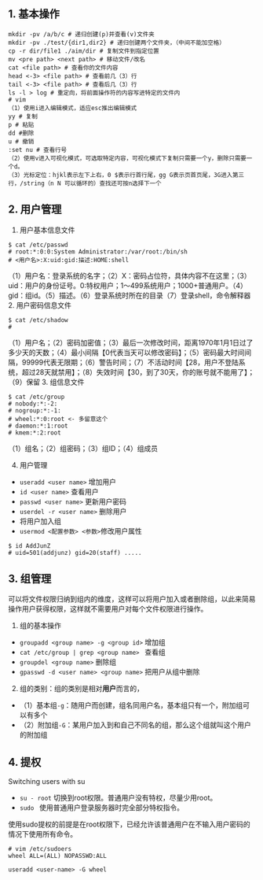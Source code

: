 ## 1. 基本操作
```shell
mkdir -pv /a/b/c # 递归创建(p)并查看(v)文件夹
mkdir -pv ./test/{dir1,dir2} # 递归创建两个文件夹，（中间不能加空格）
cp -r dir/file1 ./aim/dir # 复制文件到指定位置
mv <pre path> <next path> # 移动文件/改名
cat <file path> # 查看你的文件内容
head <-3> <file path> # 查看前几（3）行
tail <-3> <file path> # 查看后几（3）行
ls -l > log # 重定向，将前面操作符的内容写进特定的文件内
# vim
（1）使用i进入编辑模式，适应esc推出编辑模式
yy # 复制
p # 粘贴
dd #删除
u # 撤销
:set nu # 查看行号
（2）使用v进入可视化模式，可选取特定内容，可视化模式下复制只需要一个y，删除只需要一个d。
（3）光标定位：hjkl表示左下上右，0 $表示行首行尾，gg G表示页首页尾，3G进入第三行，/string（n N 可以循环的）查找还可按n选择下一个
```

## 2. 用户管理
1. 用户基本信息文件
```shell
$ cat /etc/passwd
# root:*:0:0:System Administrator:/var/root:/bin/sh
# <用户名>:X:uid:gid:描述:HOME:shell
```
（1）用户名：登录系统的名字；（2）X：密码占位符，具体内容不在这里；（3）uid：用户的身份证号。0:特权用户；1～499系统用户；1000+普通用户。（4）gid：组id。（5）描述。（6）登录系统时所在的目录（7）登录shell，命令解释器
2. 用户密码信息文件 
```shell
$ cat /etc/shadow
# 
```
（1）用户名；（2）密码加密值；（3）最后一次修改时间，距离1970年1月1日过了多少天的天数；（4）最小间隔【0代表当天可以修改密码】；（5）密码最大时间间隔，99999代表无限期；（6）警告时间；（7）不活动时间【28，用户不登陆系统，超过28天就禁用】；（8）失效时间【30，到了30天，你的账号就不能用了】；（9）保留
3. 组信息文件
```shell
$ cat /etc/group
# nobody:*:-2:
# nogroup:*:-1:
# wheel:*:0:root <- 多留意这个
# daemon:*:1:root
# kmem:*:2:root
```
（1）组名；（2）组密码；（3）组ID；（4）组成员

4. 用户管理
* ```useradd <user name>``` 增加用户
* ```id <user name>``` 查看用户
* ```passwd <user name>``` 更新用户密码
* ```userdel -r <user name>``` 删除用户
* 将用户加入组
* ```usermod <配置参数> <参数>```修改用户属性

```shell
$ id AddJunZ
# uid=501(addjunz) gid=20(staff) .....
```

## 3. 组管理
可以将文件权限归纳到组内的维度，这样可以将用户加入或者删除组，以此来简易操作用户获得权限，这样就不需要用户对每个文件权限进行操作。

1. 组的基本操作
* ```groupadd <group name> -g <group id>``` 增加组
* ```cat /etc/group | grep <group name> ``` 查看组
* ```groupdel <group name>``` 删除组
* ```gpasswd -d <user name> <group name>``` 把用户从组中删除

2. 组的类别：组的类别是相对**用户**而言的，
* （1）基本组```-g```：随用户而创建，组名同用户名，基本组只有一个，附加组可以有多个
* （2）附加组```-G```：某用户加入到和自己不同名的组，那么这个组就叫这个用户的附加组

## 4. 提权
Switching users with su
* ```su - root``` 切换到root权限。普通用户没有特权，尽量少用root。
* ```sudo ``` 使用普通用户登录服务器时完全部分特权指令。

使用sudo提权的前提是在root权限下，已经允许该普通用户在不输入用户密码的情况下使用所有命令。

```shell
# vim /etc/sudoers
wheel ALL=(ALL) NOPASSWD:ALL

useradd <user-name> -G wheel
```

